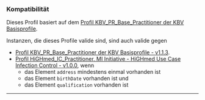 ### Kompatibilität

Dieses Profil basiert auf dem [Profil KBV_PR_Base_Practitioner der KBV Basisprofile](https://fhir.kbv.de/StructureDefinition/KBV_PR_Base_Practitioner). 

Instanzen, die dieses Profile valide sind, sind auch valide gegen
* [Profil KBV_PR_Base_Practitioner der KBV Basisprofile - v1.1.3](https://fhir.kbv.de/StructureDefinition/KBV_PR_Base_Practitioner). 
* [Profil HiGHmed_IC_Practitioner, MI Initiative - HiGHmed Use Case Infection Control - v1.0.0](http://highmed.org/fhir/StructureDefinition/Practitioner), wenn
  * das Element `address` mindestens einmal vorhanden ist
  * das Element `birthDate` vorhanden ist und
  * das Element `qualification` vorhanden ist

---